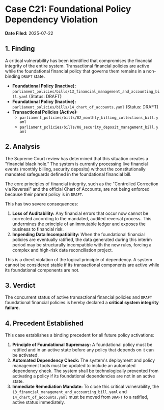 # Case C21: Foundational Policy Dependency Violation

**Date Filed:** 2025-07-22

## 1. Finding

A critical vulnerability has been identified that compromises the financial integrity of the entire system. Transactional financial policies are active while the foundational financial policy that governs them remains in a non-binding `DRAFT` state.

- **Foundational Policy (Inactive):** `parliament_policies/bills/13_financial_management_and_accounting_bill.yaml` (Status: DRAFT)
- **Foundational Policy (Inactive):** `parliament_policies/bills/14_chart_of_accounts.yaml` (Status: DRAFT)
- **Transactional Policies (Active):** 
  - `parliament_policies/bills/02_monthly_billing_collections_bill.yaml`
  - `parliament_policies/bills/08_security_deposit_management_bill.yaml`

## 2. Analysis

The Supreme Court review has determined that this situation creates a "financial black hole." The system is currently processing live financial events (monthly billing, security deposits) without the constitutionally mandated safeguards defined in the foundational financial bill.

The core principles of financial integrity, such as the "Controlled Correction via Reversal" and the official Chart of Accounts, are not being enforced because their parent policy is in `DRAFT`.

This has two severe consequences:
1.  **Loss of Auditability:** Any financial errors that occur now cannot be corrected according to the mandated, audited reversal process. This undermines the principle of an immutable ledger and exposes the business to financial risk.
2.  **Impending Data Incompatibility:** When the foundational financial policies are eventually ratified, the data generated during this interim period may be structurally incompatible with the new rules, forcing a complex and high-risk data reconciliation project.

This is a direct violation of the logical principle of dependency. A system cannot be considered stable if its transactional components are active while its foundational components are not.

## 3. Verdict

The concurrent status of active transactional financial policies and `DRAFT` foundational financial policies is hereby declared a **critical system integrity failure**.

## 4. Precedent Established

This case establishes a binding precedent for all future policy activations:

1.  **Principle of Foundational Supremacy:** A foundational policy must be ratified and in an active state before any policy that depends on it can be activated.
2.  **Automated Dependency Check:** The system's deployment and policy management tools must be updated to include an automated dependency check. The system shall be technologically prevented from activating a policy if its foundational dependencies are not in an active state.
3.  **Immediate Remediation Mandate:** To close this critical vulnerability, the `13_financial_management_and_accounting_bill.yaml` and `14_chart_of_accounts.yaml` must be moved from `DRAFT` to a ratified, active status immediately.